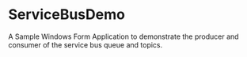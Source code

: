 # ServiceBusDemo

A Sample Windows Form Application to demonstrate the producer and consumer of the service bus queue and topics.
